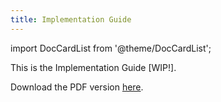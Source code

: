 ```yaml
---
title: Implementation Guide
---
```


import DocCardList from '@theme/DocCardList';

This is the Implementation Guide [WIP!].

Download the PDF version [here](../../static/Implementation_Guide.pdf).

<DocCardList />
